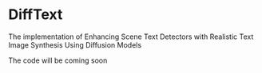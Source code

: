 # DiffText
The implementation of Enhancing Scene Text Detectors with Realistic Text Image Synthesis Using Diffusion
Models

The code will be coming soon

